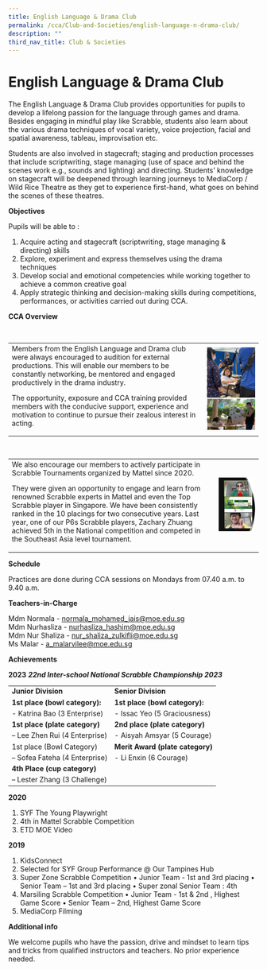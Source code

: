 ```yaml
---
title: English Language & Drama Club
permalink: /cca/Club-and-Societies/english-language-n-drama-club/
description: ""
third_nav_title: Club & Societies
---
```

# English Language &amp; Drama Club
The English Language &amp; Drama Club provides opportunities for pupils to develop a lifelong passion for the language through games and drama. Besides engaging in mindful play like Scrabble, students also learn about the various drama techniques of vocal variety, voice projection, facial and spatial awareness, tableau, improvisation etc. 

Students are also involved in stagecraft; staging and production processes that include scriptwriting, stage managing (use of space and behind the scenes work e.g., sounds and lighting) and directing.
Students’ knowledge on stagecraft will be deepened through learning journeys to MediaCorp / Wild Rice Theatre as they get to experience first-hand, what goes on behind the scenes of these theatres.

**Objectives**

Pupils will be able to :

1. Acquire acting and stagecraft (scriptwriting, stage managing &amp; directing) skills
2. Explore, experiment and express themselves using the drama techniques
3. Develop social and emotional competencies while working together to achieve a common creative goal 
4. Apply strategic thinking and decision-making skills during competitions, performances, or activities carried out during CCA.


**CCA Overview**

<table>
	<tbody><tr>
		<td>   
Members from the English Language and Drama club were always encouraged to audition for external productions. This will enable our members to be constantly networking, be mentored and engaged productively in the drama industry. <br>
	
The opportunity, exposure and CCA training provided members with the conducive support, experience and motivation to continue to pursue their zealous interest in acting. </td>
		<td>![EL Overview1](/images/el_overview1.jpg) </td>
	</tr>		
	</tbody></table>

<table>
	<tbody><tr>
		<td>   
We also encourage our members to actively participate in Scrabble Tournaments organized by Mattel since 2020.<br>
	
They were given an opportunity to engage and learn from renowned Scrabble experts in Mattel and even the Top Scrabble player in Singapore. 
We have been consistently ranked in the 10 placings for two consecutive years. Last year, one of our P6s Scrabble players, Zachary Zhuang achieved 5th in the National competition and competed in the Southeast Asia level tournament.</td>
		<td>![EL Overview1](/images/el_overview2.jpg) </td>
	</tr>		
	</tbody></table>

**Schedule**

Practices are done during CCA sessions on Mondays from 07.40 a.m. to 9.40 a.m.

**Teachers-in-Charge**

Mdm Normala - normala_mohamed_jais@moe.edu.sg<br>
Mdm Nurhasliza - nurhasliza_hashim@moe.edu.sg<br>
Mdm Nur Shaliza - nur_shaliza_zulkifli@moe.edu.sg<br>
Ms Malar - a_malarvilee@moe.edu.sg<br>



**Achievements**

**2023**
***22nd Inter-school National Scrabble Championship 2023***

<style>
	table {
  border-collapse: collapse;
  width: 100%;
}

</style>
<table>
	<tbody><tr>
		<td><b>Junior Division</b></td>
		<td><b>Senior Division</b> 
  	</td></tr>
	<tr>
			<td><b>1st place (bowl category): </b></td>
			<td><b>1st place (bowl category): </b></td>
	</tr><tr>
		<td>- Katrina Bao (3 Enterprise)</td>
		<td>- Issac Yeo (5 Graciousness)
 </td>
	</tr>
	<tr>
	<td><b>1st place (plate category)</b></td>
		<td><b>2nd place (plate category)</b></td>
	</tr>
	<tr>
		<td>– Lee Zhen Rui (4 Enterprise)</td>
		<td>- Aisyah Amsyar (5 Courage) </td>
	</tr>
	<tr>
		<td>1st place (Bowl Category) </td>
		<td><b>Merit Award (plate category)</b></td>
	</tr>
	<tr>
		<td>– Sofea Fateha (4 Enterprise)</td>
		<td>- Li Enxin (6 Courage) </td>
	</tr><tr>
		<td><b>4th Place (cup category) </b></td>
		<td></td>
	</tr>
	<tr>
		<td>– Lester Zhang (3 Challenge)</td>
		<td></td>	
		</tr></tbody></table>

**2020**

1. SYF The Young Playwright
2. 4th in Mattel Scrabble Competition
3. ETD MOE Video

**2019**

1.  KidsConnect
2.  Selected for SYF Group Performance @ Our Tampines Hub
3.  Super Zone Scrabble Competition
    • Junior Team - 1st and 3rd placing
    • Senior Team – 1st and 3rd placing
    • Super zonal Senior Team : 4th
4.  Marsiling Scrabble Competition
    • Junior Team - 1st &amp; 2nd , Highest Game Score
    • Senior Team – 2nd, Highest Game Score
5.  MediaCorp Filming

**Additional info**

We welcome pupils who have the passion, drive and mindset to learn tips and tricks from qualified instructors and teachers. No prior experience needed.